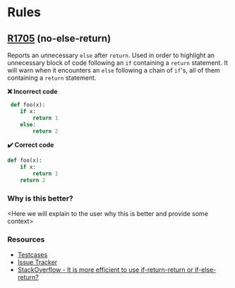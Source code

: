 # Rules
## [R1705](#R1705) (no-else-return)<a key="R1705" name="no-else-return"></a>
Reports an unnecessary `else` after `return`.
Used in order to highlight an unnecessary block of code following an `if` containing a `return` statement.
It will warn when it encounters an `else` following a chain of `if`'s, all of them containing a `return` statement.

**:x: Incorrect code**
```python
 def foo(x):
    if x:
        return 1
    else:
        return 2
```
**:heavy_check_mark: Correct code**
```python
def foo(x):
    if x:
        return 1
    return 2
```

### Why is this better?
\<Here we will explain to the user why this is better and provide some context>


### Resources <Links for further discussions>
* [Testcases](https://github.com/PyCQA/pylint/blob/master/pylint/test/functional/no_else_return.py)
* [Issue Tracker](https://github.com/PyCQA/pylint/issues?q=is%3Aissue+"no-else-return"+OR+"R1705")
* [StackOverflow - It is more efficient to use if-return-return or if-else-return?](https://stackoverflow.com/questions/9191388/it-is-more-efficient-to-use-if-return-return-or-if-else-return/28250521)

